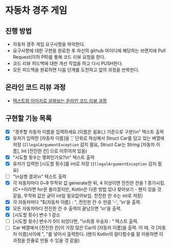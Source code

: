 # 자동차 경주 게임
## 진행 방법
* 자동차 경주 게임 요구사항을 파악한다.
* 요구사항에 대한 구현을 완료한 후 자신의 github 아이디에 해당하는 브랜치에 Pull Request(이하 PR)를 통해 코드 리뷰 요청을 한다.
* 코드 리뷰 피드백에 대한 개선 작업을 하고 다시 PUSH한다.
* 모든 피드백을 완료하면 다음 단계를 도전하고 앞의 과정을 반복한다.

## 온라인 코드 리뷰 과정
* [텍스트와 이미지로 살펴보는 온라인 코드 리뷰 과정](https://github.com/next-step/nextstep-docs/tree/master/codereview)

## 구현할 기능 목록
- [x] "경주할 자동차 이름을 입력하세요.(이름은 쉼표(,) 기준으로 구분)\n" 텍스트 출력
- [x] 유저가 입력한 [자동차 이름]을 ',' 단위로 파싱해서 Struct Car를 담고 있는 배열에 저장 (`IllegalArgumentException` 감지 필요, Struct Car는 String [자동차 이름], Int [전진한 칸] 으로 이루어져 있음)
- [x] "시도할 횟수는 몇회인가요?\n" 텍스트 출력
- [x] 유저가 입력한 [시도할 횟수]를 int로 저장 (`IllegalArgumentException` 감지 필요)
- [ ] "\n실행 결과\n" 텍스트 출력
- [x] 각 자동차마다 0~9 무작위 값 generate한 뒤, 4 이상이면 전진한 칸을 1 증가시킴. (C++이라면 for문 돌리겠지만, Kotlin은 다른 방법 있나 찾아보기 - 왠지 있을 것 같음, 무작위 값은 굳이 int일 필요없어보임. 전진한 칸 수는 int로 저장)
- [x] 각 자동차마다 "${자동차 이름} : ", 전진한 칸 수 만큼 '-', '\n'을 출력.
- [x] 모든 자동차마다 전진한 칸 수 출력이 끝났으면 '\n'을 출력.
- [x] [시도할 횟수] 변수 1 감소
- [ ] [시도할 횟수] 변수가 0이 되었다면, "\n최종 우승자 : " 텍스트 출력.
- [ ] Car 배열에서 [전진한 칸]이 가장 많은 Car의 [자동차 이름]을 출력. 이 때, 각 [자동차 이름]사이에 ", "를 넣어서 출력한다. (왠지 Kotlin의 람다함수를 잘 이용하면 이 과정을 한줄로 만들 수 있을 것 같음)
